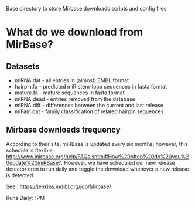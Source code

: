 Base directory to store Mirbase downloads scripts and config files

# What do we download from MirBase?

## Datasets
 * miRNA.dat     - all entries in (almost) EMBL format
 * hairpin.fa    - predicted miR stem-loop sequences in fasta format
 * mature.fa     - mature sequences in fasta format
 * miRNA.dead    - entries removed from the database
 * miRNA.diff    - differences between the current and last release
 * miFam.dat     - family classification of related hairpin sequences

## Mirbase downloads frequency
According to their site, miRBase is updated every six months; however, this schedule is flexible. http://www.mirbase.org/help/FAQs.shtml#How%20often%20do%20you%20update%20miRBase?. However, we have scheduled 
our new release detector cron to run daily and toggle the download whenever a new release is detected.

See : https://jenkins.mdibl.org/job/Mirbase/

Runs Daily: 1PM
